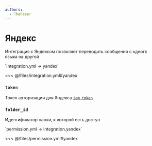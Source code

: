 ```yaml
---
authors:
  - TheFaser
---
```


# Яндекс

Интеграция с Яндексом позволяет переводить сообщения с одного языка на другой

[//]: # (integration.yml)
<!--@include: @/parts/words.md#setting-->
<!--@include: @/parts/words.md#path--> `integration.yml → yandex`

<!--@include: @/parts/words.md#default-->
<<< @/files/integration.yml#yandex

<!--@include: @/parts/enable.md-->

### `token`

Токен авторизации для Яндекса [`iam_token`](https://yandex.cloud/ru/docs/translate/api-ref/authentication)

### `folder_id`

Идентификатор папки, к которой есть доступ

[//]: # (permission.yml)
<!--@include: @/parts/words.md#permission-->
<!--@include: @/parts/words.md#path--> `permission.yml → integration.yandex`

<!--@include: @/parts/words.md#default-->
<<< @/files/permission.yml#yandex

<!--@include: @/parts/permission/permissionTier3.md-->